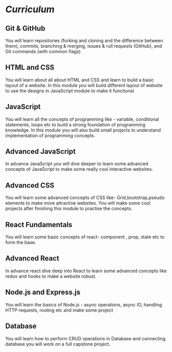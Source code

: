 # ***Curriculum***

## Git & GitHub

You will learn repositories (forking and cloning and the difference between them), commits, branching & merging, issues & rull requests (GitHub), and Git commands (with common flags)

## HTML and CSS

You will learn about all about HTML and CSS and learn to build a basic layout of a website. In this module you will build different layout of website to use the designs in JavaScript module to make it functional

## JavaScript

You will learn all the concepts of programming like - variable, conditional statements, loops etc to build a strong foundation of programming knowledge. In this module you will also build small projects to understand implementation of programming concepts. 


## Advanced JavaScript

In advance JavaScript you will dive deeper to learn some advanced concepts of JavaScript to make some really cool interactive websites.

## Advanced CSS

You will learn some advanced concepts of CSS like- Grid,bootstrap,pseudo elements to make more attractive websites. You will make some cool projects after finishing this module to practise the concepts.

## React Fundamentals 

You will learn some basic concepts of react- component , prop, state etc to form the base.

## Advanced React

In advance react dive deep into React to learn some advanced concepts like redux and hooks to make a website robust.

## Node.js and Express.js
You will learn the basics of Node.js - async operations, async IO, handling HTTP requests, routing etc and make some project

## Database
You will learn how to perform CRUD operations in Database and connecting database you will work on a full capstone project.
